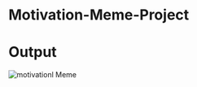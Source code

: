 # Motivation-Meme-Project

# Output
![motivationl Meme](https://github.com/Abhi865625/Motivation-Meme-Project/assets/93569162/4b40f4e5-2845-4844-9cee-a7168fe31ed3)

